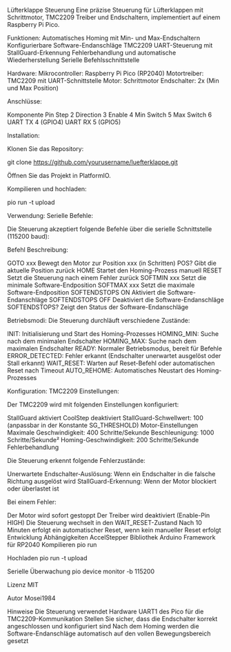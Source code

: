 Lüfterklappe Steuerung
Eine präzise Steuerung für Lüfterklappen mit Schrittmotor, TMC2209 Treiber und Endschaltern, implementiert auf einem Raspberry Pi Pico.

Funktionen:
Automatisches Homing mit Min- und Max-Endschaltern
Konfigurierbare Software-Endanschläge
TMC2209 UART-Steuerung mit StallGuard-Erkennung
Fehlerbehandlung und automatische Wiederherstellung
Serielle Befehlsschnittstelle

Hardware:
Mikrocontroller: Raspberry Pi Pico (RP2040)
Motortreiber: TMC2209 mit UART-Schnittstelle
Motor: Schrittmotor
Endschalter: 2x (Min und Max Position)

Anschlüsse:

Komponente	Pin
Step	2
Direction	3
Enable	4
Min Switch	5
Max Switch	6
UART TX	4 (GPIO4)
UART RX	5 (GPIO5)

Installation:

Klonen Sie das Repository:

git clone https://github.com/yourusername/luefterklappe.git

Öffnen Sie das Projekt in PlatformIO.

Kompilieren und hochladen:

pio run -t upload

Verwendung:
Serielle Befehle:

Die Steuerung akzeptiert folgende Befehle über die serielle Schnittstelle (115200 baud):

Befehl	Beschreibung:

GOTO xxx	Bewegt den Motor zur Position xxx (in Schritten)
POS?	Gibt die aktuelle Position zurück
HOME	Startet den Homing-Prozess manuell
RESET	Setzt die Steuerung nach einem Fehler zurück
SOFTMIN xxx	Setzt die minimale Software-Endposition
SOFTMAX xxx	Setzt die maximale Software-Endposition
SOFTENDSTOPS ON	Aktiviert die Software-Endanschläge
SOFTENDSTOPS OFF	Deaktiviert die Software-Endanschläge
SOFTENDSTOPS?	Zeigt den Status der Software-Endanschläge

Betriebsmodi:
Die Steuerung durchläuft verschiedene Zustände:

INIT: Initialisierung und Start des Homing-Prozesses
HOMING_MIN: Suche nach dem minimalen Endschalter
HOMING_MAX: Suche nach dem maximalen Endschalter
READY: Normaler Betriebsmodus, bereit für Befehle
ERROR_DETECTED: Fehler erkannt (Endschalter unerwartet ausgelöst oder Stall erkannt)
WAIT_RESET: Warten auf Reset-Befehl oder automatischen Reset nach Timeout
AUTO_REHOME: Automatisches Neustart des Homing-Prozesses

Konfiguration:
TMC2209 Einstellungen:

Der TMC2209 wird mit folgenden Einstellungen konfiguriert:

StallGuard aktiviert
CoolStep deaktiviert
StallGuard-Schwellwert: 100 (anpassbar in der Konstante SG_THRESHOLD)
Motor-Einstellungen
Maximale Geschwindigkeit: 400 Schritte/Sekunde
Beschleunigung: 1000 Schritte/Sekunde²
Homing-Geschwindigkeit: 200 Schritte/Sekunde
Fehlerbehandlung

Die Steuerung erkennt folgende Fehlerzustände:

Unerwartete Endschalter-Auslösung: Wenn ein Endschalter in die falsche Richtung ausgelöst wird
StallGuard-Erkennung: Wenn der Motor blockiert oder überlastet ist

Bei einem Fehler:

Der Motor wird sofort gestoppt
Der Treiber wird deaktiviert (Enable-Pin HIGH)
Die Steuerung wechselt in den WAIT_RESET-Zustand
Nach 10 Minuten erfolgt ein automatischer Reset, wenn kein manueller Reset erfolgt
Entwicklung
Abhängigkeiten
AccelStepper Bibliothek
Arduino Framework für RP2040
Kompilieren
pio run

Hochladen
pio run -t upload

Serielle Überwachung
pio device monitor -b 115200

Lizenz
MIT

Autor
Mosei1984

Hinweise
Die Steuerung verwendet Hardware UART1 des Pico für die TMC2209-Kommunikation
Stellen Sie sicher, dass die Endschalter korrekt angeschlossen und konfiguriert sind
Nach dem Homing werden die Software-Endanschläge automatisch auf den vollen Bewegungsbereich gesetzt
